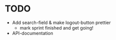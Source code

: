 # TODO

- Add search-field & make logout-button prettier
  - mark sprint finished and get going!
- API-documentation

